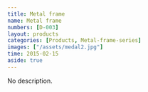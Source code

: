 ```yaml
---
title: Metal frame
name: Metal frame
numbers: [D-003]
layout: products
categories: [Products, Metal-frame-series]
images: ["/assets/medal2.jpg"]
time: 2015-02-15
aside: true
---
```


No description.
